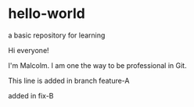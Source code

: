 # hello-world
a basic repository for learning

Hi everyone!

I'm Malcolm. I am one the way to be professional in Git.


This line is added in branch feature-A

added in fix-B

